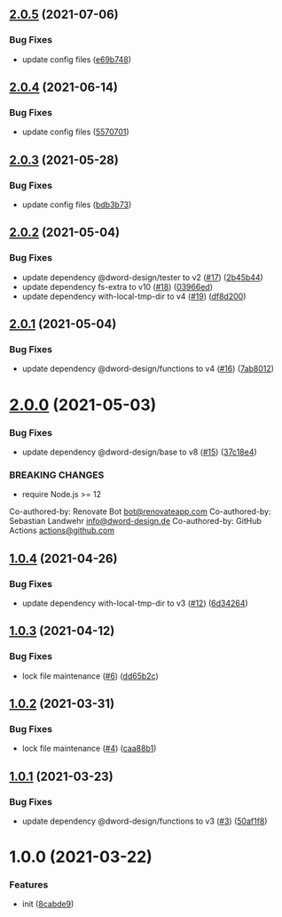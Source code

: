 ## [2.0.5](https://github.com/dword-design/nuxt-sourcemaps-abs-sourceroot/compare/v2.0.4...v2.0.5) (2021-07-06)


### Bug Fixes

* update config files ([e69b748](https://github.com/dword-design/nuxt-sourcemaps-abs-sourceroot/commit/e69b7489506f8ac2e628da8447274bc52f2010b9))

## [2.0.4](https://github.com/dword-design/nuxt-sourcemaps-abs-sourceroot/compare/v2.0.3...v2.0.4) (2021-06-14)


### Bug Fixes

* update config files ([5570701](https://github.com/dword-design/nuxt-sourcemaps-abs-sourceroot/commit/5570701429adf349cb927e99e8e18beb523988c0))

## [2.0.3](https://github.com/dword-design/nuxt-sourcemaps-abs-sourceroot/compare/v2.0.2...v2.0.3) (2021-05-28)


### Bug Fixes

* update config files ([bdb3b73](https://github.com/dword-design/nuxt-sourcemaps-abs-sourceroot/commit/bdb3b73010eb77fb7c018e8cd25640235124bb36))

## [2.0.2](https://github.com/dword-design/nuxt-sourcemaps-abs-sourceroot/compare/v2.0.1...v2.0.2) (2021-05-04)


### Bug Fixes

* update dependency @dword-design/tester to v2 ([#17](https://github.com/dword-design/nuxt-sourcemaps-abs-sourceroot/issues/17)) ([2b45b44](https://github.com/dword-design/nuxt-sourcemaps-abs-sourceroot/commit/2b45b4455c27e812e31aea3a72437a55a8e736b9))
* update dependency fs-extra to v10 ([#18](https://github.com/dword-design/nuxt-sourcemaps-abs-sourceroot/issues/18)) ([03966ed](https://github.com/dword-design/nuxt-sourcemaps-abs-sourceroot/commit/03966ed500444eaba5f4d7c55d0134d69834b25c))
* update dependency with-local-tmp-dir to v4 ([#19](https://github.com/dword-design/nuxt-sourcemaps-abs-sourceroot/issues/19)) ([df8d200](https://github.com/dword-design/nuxt-sourcemaps-abs-sourceroot/commit/df8d200bca95f211bbc163f739a821ec9da34670))

## [2.0.1](https://github.com/dword-design/nuxt-sourcemaps-abs-sourceroot/compare/v2.0.0...v2.0.1) (2021-05-04)


### Bug Fixes

* update dependency @dword-design/functions to v4 ([#16](https://github.com/dword-design/nuxt-sourcemaps-abs-sourceroot/issues/16)) ([7ab8012](https://github.com/dword-design/nuxt-sourcemaps-abs-sourceroot/commit/7ab801281d2bfcedea3d9cecb46540b7cc5b7653))

# [2.0.0](https://github.com/dword-design/nuxt-sourcemaps-abs-sourceroot/compare/v1.0.4...v2.0.0) (2021-05-03)


### Bug Fixes

* update dependency @dword-design/base to v8 ([#15](https://github.com/dword-design/nuxt-sourcemaps-abs-sourceroot/issues/15)) ([37c18e4](https://github.com/dword-design/nuxt-sourcemaps-abs-sourceroot/commit/37c18e4ad52e9eaad577f04f121e4a3610172aef))


### BREAKING CHANGES

* require Node.js >= 12

Co-authored-by: Renovate Bot <bot@renovateapp.com>
Co-authored-by: Sebastian Landwehr <info@dword-design.de>
Co-authored-by: GitHub Actions <actions@github.com>

## [1.0.4](https://github.com/dword-design/nuxt-sourcemaps-abs-sourceroot/compare/v1.0.3...v1.0.4) (2021-04-26)


### Bug Fixes

* update dependency with-local-tmp-dir to v3 ([#12](https://github.com/dword-design/nuxt-sourcemaps-abs-sourceroot/issues/12)) ([6d34264](https://github.com/dword-design/nuxt-sourcemaps-abs-sourceroot/commit/6d34264378d407a0ec8f17d8cd9303511e240751))

## [1.0.3](https://github.com/dword-design/nuxt-sourcemaps-abs-sourceroot/compare/v1.0.2...v1.0.3) (2021-04-12)


### Bug Fixes

* lock file maintenance ([#6](https://github.com/dword-design/nuxt-sourcemaps-abs-sourceroot/issues/6)) ([dd65b2c](https://github.com/dword-design/nuxt-sourcemaps-abs-sourceroot/commit/dd65b2c7b62d9222acccd086bf51305d86c56a75))

## [1.0.2](https://github.com/dword-design/nuxt-sourcemaps-abs-sourceroot/compare/v1.0.1...v1.0.2) (2021-03-31)


### Bug Fixes

* lock file maintenance ([#4](https://github.com/dword-design/nuxt-sourcemaps-abs-sourceroot/issues/4)) ([caa88b1](https://github.com/dword-design/nuxt-sourcemaps-abs-sourceroot/commit/caa88b1b72a3933c4e28cddcbd702ecb7e5622bd))

## [1.0.1](https://github.com/dword-design/nuxt-sourcemaps-abs-sourceroot/compare/v1.0.0...v1.0.1) (2021-03-23)


### Bug Fixes

* update dependency @dword-design/functions to v3 ([#3](https://github.com/dword-design/nuxt-sourcemaps-abs-sourceroot/issues/3)) ([50af1f8](https://github.com/dword-design/nuxt-sourcemaps-abs-sourceroot/commit/50af1f86a89803b91b6ccfb98131b867b1fffaab))

# 1.0.0 (2021-03-22)


### Features

* init ([8cabde9](https://github.com/dword-design/nuxt-sourcemaps-abs-sourceroot/commit/8cabde9a8014bd2b8a44fe1b6c5b00061224a7b2))
